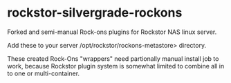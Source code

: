# rockstor-silvergrade-rockons
Forked and semi-manual Rock-ons plugins for Rockstor NAS linux server.

Add these to your server /opt/rockstor/rockons-metastore> directory.

These created Rock-Ons "wrappers" need partionally manual install job to work,
because Rockstor plugin system is somewhat limited to combine all in to one or multi-container.
